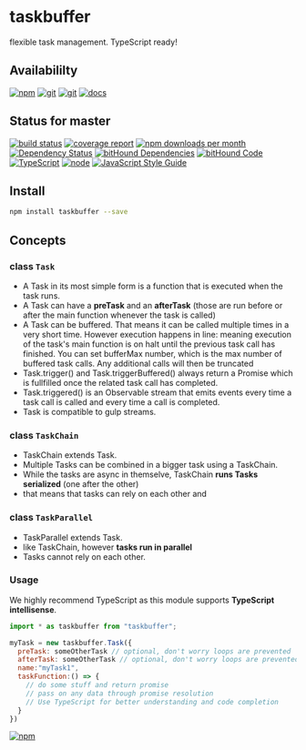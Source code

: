 # taskbuffer
flexible task management. TypeScript ready!

## Availabililty
[![npm](https://push.rocks/assets/repo-button-npm.svg)](https://www.npmjs.com/package/taskbuffer)
[![git](https://push.rocks/assets/repo-button-git.svg)](https://GitLab.com/pushrocks/taskbuffer)
[![git](https://push.rocks/assets/repo-button-mirror.svg)](https://github.com/pushrocks/taskbuffer)
[![docs](https://push.rocks/assets/repo-button-docs.svg)](https://pushrocks.gitlab.io/taskbuffer/)

## Status for master
[![build status](https://GitLab.com/pushrocks/taskbuffer/badges/master/build.svg)](https://GitLab.com/pushrocks/taskbuffer/commits/master)
[![coverage report](https://GitLab.com/pushrocks/taskbuffer/badges/master/coverage.svg)](https://GitLab.com/pushrocks/taskbuffer/commits/master)
[![npm downloads per month](https://img.shields.io/npm/dm/taskbuffer.svg)](https://www.npmjs.com/package/taskbuffer)
[![Dependency Status](https://david-dm.org/pushrocks/taskbuffer.svg)](https://david-dm.org/pushrocks/taskbuffer)
[![bitHound Dependencies](https://www.bithound.io/github/pushrocks/taskbuffer/badges/dependencies.svg)](https://www.bithound.io/github/pushrocks/taskbuffer/master/dependencies/npm)
[![bitHound Code](https://www.bithound.io/github/pushrocks/taskbuffer/badges/code.svg)](https://www.bithound.io/github/pushrocks/taskbuffer)
[![TypeScript](https://img.shields.io/badge/TypeScript-2.x-blue.svg)](https://nodejs.org/dist/latest-v6.x/docs/api/)
[![node](https://img.shields.io/badge/node->=%206.x.x-blue.svg)](https://nodejs.org/dist/latest-v6.x/docs/api/)
[![JavaScript Style Guide](https://img.shields.io/badge/code%20style-standard-brightgreen.svg)](http://standardjs.com/)

## Install

```sh
npm install taskbuffer --save
```

## Concepts 

### class `Task`
* A Task in its most simple form is a function that is executed when the task runs.
* A Task can have a **preTask** and an **afterTask**
  (those are run before or after the main function whenever the task is called)
* A Task can be buffered.
  That means it can be called multiple times in a very short time.
  However execution happens in line:
  meaning execution of the task's main function is on halt until the previous task call has finished.
  You can set bufferMax number, which is the max number of buffered task calls.
  Any additional calls will then be truncated
* Task.trigger() and Task.triggerBuffered() always return a Promise
  which is fullfilled once the related task call has completed.
* Task.triggered() is an Observable stream that emits events every time a task call is called and every time a call is completed.
* Task is compatible to gulp streams.

### class `TaskChain`
* TaskChain extends Task.
* Multiple Tasks can be combined in a bigger task using a TaskChain.
* While the tasks are async in themselve, TaskChain **runs Tasks serialized** (one after the other)
* that means that tasks can rely on each other and 

### class `TaskParallel`
* TaskParallel extends Task.
* like TaskChain, however **tasks run in parallel**
* Tasks cannot rely on each other.

### Usage
We highly recommend TypeScript as this module supports **TypeScript intellisense**.
```javascript
import * as taskbuffer from "taskbuffer";

myTask = new taskbuffer.Task({
  preTask: someOtherTask // optional, don't worry loops are prevented
  afterTask: someOtherTask // optional, don't worry loops are prevented
  name:"myTask1",
  taskFunction:() => {
    // do some stuff and return promise
    // pass on any data through promise resolution
    // Use TypeScript for better understanding and code completion
  }
})
```

[![npm](https://push.rocks/assets/repo-header.svg)](https://push.rocks)
